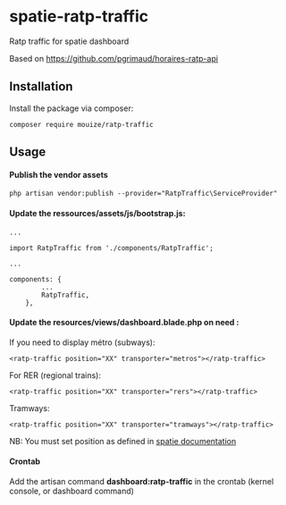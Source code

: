 # spatie-ratp-traffic

Ratp traffic for spatie dashboard

Based on https://github.com/pgrimaud/horaires-ratp-api

## Installation

Install the package via composer:

    composer require mouize/ratp-traffic

## Usage

#### Publish the vendor assets

    php artisan vendor:publish --provider="RatpTraffic\ServiceProvider"

#### Update the ressources/assets/js/bootstrap.js:

    ...
    
    import RatpTraffic from './components/RatpTraffic';
    
    ...
    
    components: {
            ...
            RatpTraffic,
        },
        
#### Update the resources/views/dashboard.blade.php on need : 

If you need to display métro (subways):

    <ratp-traffic position="XX" transporter="metros"></ratp-traffic>

For RER (regional trains):
    
    <ratp-traffic position="XX" transporter="rers"></ratp-traffic>
    
Tramways:
    
    <ratp-traffic position="XX" transporter="tramways"></ratp-traffic>

NB: You must set position as defined in [spatie documentation](https://murze.be/building-a-realtime-dashboard-powered-by-laravel-and-vue-2017-edition)

#### Crontab

Add the artisan command **dashboard:ratp-traffic** in the crontab (kernel console, or dashboard command)